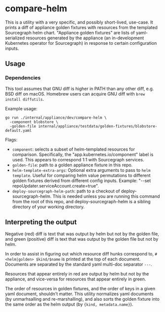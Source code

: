 # compare-helm

This is a utility with a very specific, and possibly short-lived, use-case. It
prints a diff of appliance golden fixtures with resources from the templated
Sourcegraph helm chart. "Appliance golden fixtures" are lists of yaml-serialized
resources generated by the appliance (an in-development Kubernetes operator for
Sourcegraph) in response to certain configuration inputs.

## Usage

### Dependencies

This tool assumes that GNU diff is higher in PATH than any other diff, e.g. BSD
diff on macOS. Homebrew users can acquire GNU diff with `brew install
diffutils`.

Example usage:

```
go run ./internal/appliance/dev/compare-helm \
  -component blobstore \
  -golden-file internal/appliance/testdata/golden-fixtures/blobstore-default.yaml
```

Flags:
- `component`: selects a subset of helm-templated resources for comparison.
  Specifically, the "app.kubernetes.io/component" label is used. This appears to
  correspond 1:1 with Sourcegraph services.
- `golden-file`: path to a golden appliance fixture in this repo.
- `helm-template-extra-args`: Optional extra arguments to pass to `helm
  template`. Useful for comparing helm value permutations to different golden
  fixtures derived from different config inputs. Example: "--set
  repoUpdater.serviceAccount.create=true".
- `deploy-sourcegraph-helm-path`: path to a checkout of deploy-sourcegraph-helm.
  This is needed unless you are running this command from the root of this repo,
  and deploy-sourcegraph-helm is a sibling directory of your working directory.

## Interpreting the output

Negative (red) diff is text that was output by helm but not by the golden file,
and green (positive) diff is text that was output by the golden file but not by
helm.

In order to assist in figuring out which resource diff hunks correspond to, `#
<helm|golden> $kind/$name` is printed at the top of each document. Documents are
separated by the standard yaml multi-doc separator `---`.

Resources that appear entirely in red are output by helm but not by the
appliance, and vice-versa for resources that appear entirely in green.

The order of resources in golden fixtures, and the order of keys in a given yaml
document, shouldn't matter. This utility normalizes yaml documents (by
unmarhsalling and re-marshalling), and also sorts the golden fixture into the
same order as the helm output (by `{kind, metadata.name}`).
